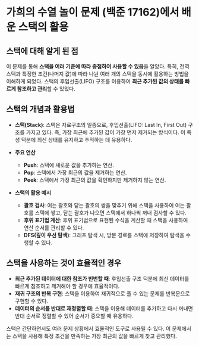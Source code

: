 # 가희의 수열 놀이 문제 (백준 17162)에서 배운 스택의 활용

## 스택에 대해 알게 된 점
이 문제를 통해 **스택을 여러 기준에 따라 중첩하여 사용할 수 있음**을 알았다. 특히, 전역 스택과 특정한 조건(나머지 값)에 따라 나뉜 여러 개의 스택을 동시에 활용하는 방법을 이해하게 되었다. 스택의 후입선출(LIFO) 구조를 이용하여 **최근 추가된 값의 상태를 빠르게 참조하고 관리**할 수 있었다.

## 스택의 개념과 활용법
- **스택(Stack)**: 스택은 자료구조의 일종으로, 후입선출(LIFO: Last In, First Out) 구조를 가지고 있다. 즉, 가장 최근에 추가된 값이 가장 먼저 제거되는 방식이다. 이 특성 덕분에 최신 상태를 유지하고 추적하는 데 유용하다.
  
- **주요 연산**
  - **Push**: 스택에 새로운 값을 추가하는 연산.
  - **Pop**: 스택에서 가장 최근의 값을 제거하는 연산.
  - **Peek**: 스택에서 가장 최근의 값을 확인하지만 제거하지 않는 연산.

- **스택의 활용 예시**
  - **괄호 검사**: 여는 괄호와 닫는 괄호의 쌍을 맞추기 위해 스택을 사용하여 여는 괄호를 스택에 쌓고, 닫는 괄호가 나오면 스택에서 하나씩 꺼내 검사할 수 있다.
  - **후위 표기법 계산**: 후위 표기법으로 표현된 수식을 계산할 때 스택을 사용하여 연산 순서를 관리할 수 있다.
  - **DFS(깊이 우선 탐색)**: 그래프 탐색 시, 방문 경로를 스택에 저장하여 탐색을 수행할 수 있다.

## 스택을 사용하는 것이 효율적인 경우
- **최근 추가된 데이터에 대한 참조가 빈번할 때**: 후입선출 구조 덕분에 최신 데이터를 빠르게 참조하고 제거해야 할 경우에 효율적이다.
- **재귀 구조의 반복 구현**: 스택을 이용하여 재귀적으로 풀 수 있는 문제를 반복문으로 구현할 수 있다.
- **데이터의 순서를 반대로 재정렬할 때**: 스택을 이용해 데이터를 추가하고 다시 꺼내면 반대 순서로 정렬할 수 있어 순서가 중요할 때 유용하다.

스택은 간단하면서도 여러 문제 상황에서 효율적인 도구로 사용될 수 있다. 이 문제에서는 스택을 사용해 특정 조건을 만족하는 가장 최근의 값을 빠르게 찾고 관리했다.
